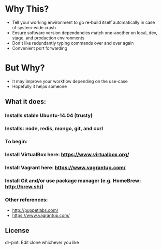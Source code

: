 # Why This?
 - Tell your working environment to go re-build itself automatically in case of system-wide crash
 - Ensure software version dependencies match one-another on local, dev, stage, and production environments
 - Don't like redundantly typing commands over and over again
 - Convenient port forwarding
 
# But Why?
 - It may improve your workflow depending on the use-case
 - Hopefully it helps someone
 
## What it does:
### Installs stable Ubuntu-14.04 (trusty)
### Installs: node, redis, mongo, git, and curl

### To begin:
### Install VirtualBox here: https://www.virtualbox.org/
### Install Vagrant here: https://www.vagrantup.com/
### Install Git and/or use package manager (e.g. HomeBrew: http://brew.sh/)

### Other references:
- http://puppetlabs.com/
- https://www.vagrantup.com/

## License
dr-pint: Edit clone whichever you like

